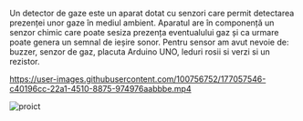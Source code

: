Un detector de gaze este un aparat dotat cu senzori care permit detectarea prezenței unor gaze în mediul ambient.
Aparatul are în componență un senzor chimic care poate sesiza prezența eventualului gaz și ca urmare poate genera un semnal de ieșire sonor.
Pentru sensor am avut nevoie de: buzzer, senzor de gaz, placuta Arduino UNO, leduri rosii si verzi si un rezistor.

https://user-images.githubusercontent.com/100756752/177057546-c40196cc-22a1-4510-8875-974976aabbbe.mp4

![proict](https://user-images.githubusercontent.com/100756752/177057558-fa9bf852-4662-4808-bf84-03388c2f24c2.jpg)
